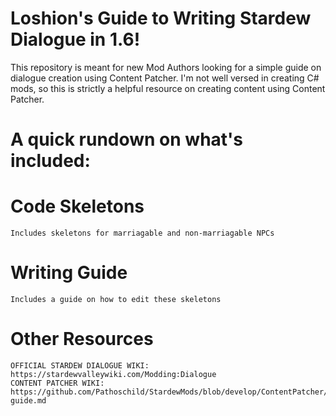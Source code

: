 # Loshion's Guide to Writing Stardew Dialogue in 1.6! 
This repository is meant for new Mod Authors looking for a simple guide on dialogue creation using Content Patcher. 
I'm not well versed in creating C# mods, so this is strictly a helpful resource on creating content using Content Patcher.

# A quick rundown on what's included: 
  # Code Skeletons
    Includes skeletons for marriagable and non-marriagable NPCs
  # Writing Guide
    Includes a guide on how to edit these skeletons
  # Other Resources
    OFFICIAL STARDEW DIALOGUE WIKI: https://stardewvalleywiki.com/Modding:Dialogue
    CONTENT PATCHER WIKI: https://github.com/Pathoschild/StardewMods/blob/develop/ContentPatcher/docs/author-guide.md
